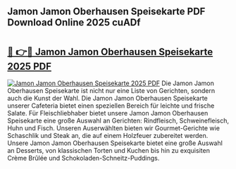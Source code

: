 ## Jamon Jamon Oberhausen Speisekarte PDF Download Online 2025 cuADf

# <h2><a href="http://gc9ab8.nevu.top/?p=Jamon+Jamon+Oberhausen+Speisekarte">🔗 👉🔴 Jamon Jamon Oberhausen Speisekarte 2025 PDF</a></h2>

[![Jamon Jamon Oberhausen Speisekarte 2025 PDF](https://i.imgur.com/dBaPXMq.png)](http://gc9ab8.nevu.top/?p=Jamon+Jamon+Oberhausen+Speisekarte)
Die Jamon Jamon Oberhausen Speisekarte ist nicht nur eine Liste von Gerichten, sondern auch die Kunst der Wahl. Die Jamon Jamon Oberhausen Speisekarte unserer Cafeteria bietet einen speziellen Bereich für leichte und frische Salate. Für Fleischliebhaber bietet unsere Jamon Jamon Oberhausen Speisekarte eine große Auswahl an Gerichten: Rindfleisch, Schweinefleisch, Huhn und Fisch. Unseren Auserwählten bieten wir Gourmet-Gerichte wie Schaschlik und Steak an, die auf einem Holzfeuer zubereitet werden. Unsere Jamon Jamon Oberhausen Speisekarte bietet eine große Auswahl an Desserts, von klassischen Torten und Kuchen bis hin zu exquisiten Crème Brûlée und Schokoladen-Schneitz-Puddings.
